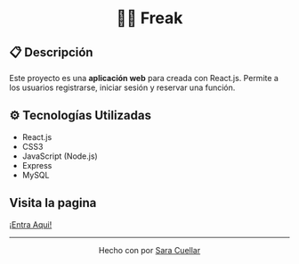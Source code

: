 <h1 align="center">🧟‍♀️ Freak</h1>

<h2>📋 Descripción</h2>
<p>
  Este proyecto es una <strong>aplicación web</strong> para creada con React.js. 
  Permite a los usuarios registrarse, iniciar sesión y reservar una función.
</p>

<h2>⚙️ Tecnologías Utilizadas</h2>
<ul>
  <li>React.js</li>
  <li>CSS3</li>
  <li>JavaScript (Node.js)</li>
  <li>Express</li>
  <li>MySQL</li>
</ul>

<h2>Visita la pagina</h2>
<p>
  <a href="https://cine-freak.vercel.app/">¡Entra Aqui!</a>
</p>

<hr>

<p align="center">
  Hecho con por <a href="https://github.com/SaraCuellar89">Sara Cuellar</a>
</p>
